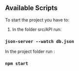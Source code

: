 ## Available Scripts

To start the project you have to:

1. In the folder src/API run: 

### `json-server --watch db.json`

In the project folder run : 

### `npm start`

